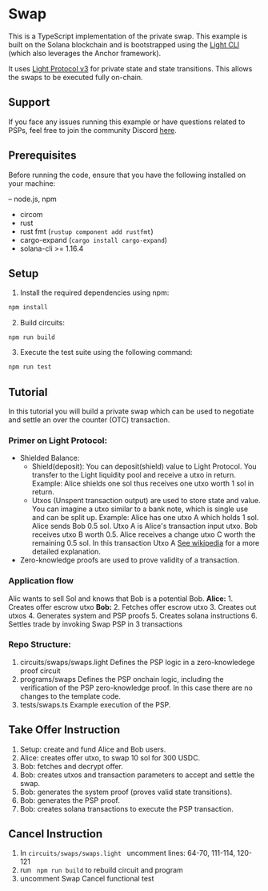 # Swap 

This is a TypeScript implementation of the private swap. This example is built on the Solana blockchain and is bootstrapped using the [Light CLI](https://www.npmjs.com/package/@lightprotocol/cli) (which also leverages the Anchor framework).  

It uses [Light Protocol v3](https://github.com/Lightprotocol/light-protocol) for private state and state transitions. This allows the swaps to be executed fully on-chain.

## Support

If you face any issues running this example or have questions related to PSPs, feel free to join the community Discord [here](https://discord.gg/Q3wvnSrKgm).

## Prerequisites

Before running the code, ensure that you have the following installed on your machine:

– node.js, npm
- circom
- rust
- rust fmt (```rustup component add rustfmt```)
- cargo-expand (```cargo install cargo-expand```)
- solana-cli >= 1.16.4

## Setup

1. Install the required dependencies using npm:
```bash
npm install
```

2. Build circuits:
```
npm run build
```

3. Execute the test suite using the following command:
```bash
npm run test
```

## Tutorial

In this tutorial you will build a private swap which can be used to negotiate and settle an over the counter (OTC) transaction.


### Primer on Light Protocol:
- Shielded Balance:
    - Shield(deposit): You can deposit(shield) value to Light Protocol. You transfer to the Light liquidity pool and receive a utxo in return.
    Example: Alice shields one sol thus receives one utxo worth 1 sol in return.
    - Utxos (Unspent transaction output) are used to store state and value.
  You can imagine a utxo similar to a bank note, which is single use and can be split up.
  Example: Alice has one utxo A which holds 1 sol.
  Alice sends Bob 0.5 sol. Utxo A is Alice's transaction input utxo. Bob receives utxo B worth 0.5. Alice receives a change utxo C worth the remaining 0.5 sol. In this transaction Utxo A 
  [See wikipedia](https://en.wikipedia.org/wiki/Unspent_transaction_output) for a more detailed explanation.
- Zero-knowledge proofs are used to prove validity of a transaction.


### Application flow

Alic wants to sell Sol and knows that Bob is a potential Bob.
**Alice:**
    1. Creates offer escrow utxo
**Bob:**
    2. Fetches offer escrow utxo
    3. Creates out utxos
    4. Generates system and PSP proofs
    5. Creates solana instructions
    6. Settles trade by invoking Swap PSP in 3 transactions

### Repo Structure:

1. circuits/swaps/swaps.light
    Defines the PSP logic in a zero-knowledege proof circuit
2. programs/swaps
    Defines the PSP onchain logic, including the verification of the PSP zero-knowledge proof.
    In this case there are no changes to the template code.
3. tests/swaps.ts
    Example execution of the PSP.

## Take Offer Instruction

1. Setup: create and fund Alice and Bob users.
2. Alice: creates offer utxo, to swap 10 sol for 300 USDC.
3. Bob: fetches and decrypt offer.
4. Bob: creates utxos and transaction parameters to accept and settle the swap.
5. Bob: generates the system proof (proves valid state transitions).
6. Bob: generates the PSP proof.
5. Bob: creates solana transactions to execute the PSP transaction.

## Cancel Instruction 

1. In ``circuits/swaps/swaps.light `` uncomment lines: 64-70, 111-114, 120-121
2. run `` npm run build`` to rebuild circuit and program
3. uncomment Swap Cancel functional test
